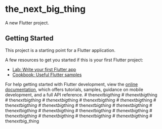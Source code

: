 # the_next_big_thing

A new Flutter project.

## Getting Started

This project is a starting point for a Flutter application.

A few resources to get you started if this is your first Flutter project:

- [Lab: Write your first Flutter app](https://docs.flutter.dev/get-started/codelab)
- [Cookbook: Useful Flutter samples](https://docs.flutter.dev/cookbook)

For help getting started with Flutter development, view the
[online documentation](https://docs.flutter.dev/), which offers tutorials,
samples, guidance on mobile development, and a full API reference.
#   t h e _ n e x t _ b i g _ t h i n g  
 #   t h e _ n e x t _ b i g _ t h i n g  
 #   t h e _ n e x t _ b i g _ t h i n g  
 #   t h e _ n e x t _ b i g _ t h i n g  
 #   t h e _ n e x t _ b i g _ t h i n g  
 #   t h e _ n e x t _ b i g _ t h i n g  
 #   t h e _ n e x t _ b i g _ t h i n g  
 #   t h e _ n e x t _ b i g _ t h i n g  
 #   t h e _ n e x t _ b i g _ t h i n g  
 #   t h e _ n e x t _ b i g _ t h i n g  
 #   t h e _ n e x t _ b i g _ t h i n g  
 #   t h e _ n e x t _ b i g _ t h i n g  
 #   t h e _ n e x t _ b i g _ t h i n g  
 #   t h e _ n e x t _ b i g _ t h i n g  
 #   t h e _ n e x t _ b i g _ t h i n g  
 #   t h e _ n e x t _ b i g _ t h i n g  
 #   t h e _ n e x t _ b i g _ t h i n g  
 #   t h e _ n e x t _ b i g _ t h i n g  
 #   t h e _ n e x t _ b i g _ t h i n g  
 